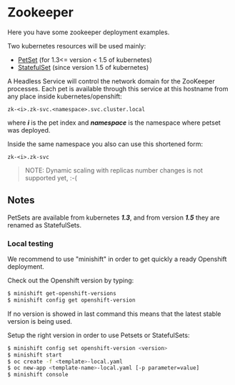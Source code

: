 # Zookeeper

Here you have some zookeeper deployment examples.

Two kubernetes resources will be used mainly:

* [PetSet](https://kubernetes.io/docs/user-guide/petset/)      (for 1.3<= version < 1.5 of kubernetes)
* [StatefulSet](https://kubernetes.io/docs/concepts/abstractions/controllers/statefulsets/) (since version 1.5 of kubernetes)

A Headless Service will control the network domain for the ZooKeeper processes.
Each pet is available through this service at this hostname from any place inside kubernetes/openshift:

`zk-<i>.zk-svc.<namespace>.svc.cluster.local`

where ***i*** is the pet index and ***namespace*** is the namespace where petset was deployed.

Inside the same namespace you also can use this shortened form:

`zk-<i>.zk-svc`


> NOTE: Dynamic scaling with replicas number changes is not supported yet, :-(

## Notes

PetSets are available from kubernetes ***1.3***, and from version ***1.5*** they are renamed as StatefulSets.

### Local testing

We recommend to use "minishift" in order to get quickly a ready Openshift deployment.

Check out the Openshift version by typing:

```bash
$ minishift get-openshift-versions
$ minishift config get openshift-version
```

If no version is showed in last command this means that the latest stable version is being used.

Setup the right version in order to use Petsets or StatefulSets:

```bash
$ minishift config set openshift-version <version>
$ minishift start
$ oc create -f <template>-local.yaml
$ oc new-app <template-name>-local.yaml [-p parameter=value]
$ minishift console
```